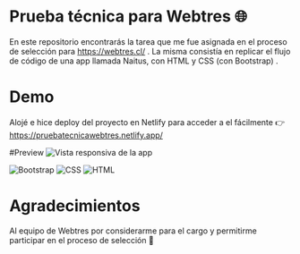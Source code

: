 # Prueba técnica para Webtres 🌐
En este repositorio encontrarás la tarea que me fue asignada en el proceso de selección para https://webtres.cl/ . La misma consistía en replicar el flujo de código de una app llamada Naitus, con HTML y CSS (con Bootstrap) .

# Demo
Alojé e hice deploy del proyecto en Netlify para acceder a el fácilmente 👉 https://pruebatecnicawebtres.netlify.app/

#Preview
![Vista responsiva de la app](/ruta/a/la/imagen.jpg)

![Bootstrap](https://img.shields.io/badge/Bootstrap-563D7C?style=for-the-badge&logo=bootstrap&logoColor=white)
![CSS](https://img.shields.io/badge/CSS3-1572B6?style=for-the-badge&logo=css3&logoColor=white)
![HTML](https://img.shields.io/badge/HTML5-E34F26?style=for-the-badge&logo=html5&logoColor=white)

# Agradecimientos
Al equipo de Webtres por considerarme para el cargo y permitirme participar en el proceso de selección 🙌
